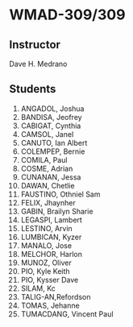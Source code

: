 <h1>WMAD-309/309</h1>

<h2>Instructor</h2>
Dave H. Medrano

<h2>Students</h2>
<ol>
  <li>ANGADOL, Joshua</li>
  <li>BANDISA, Jeofrey</li>
  <li>CABIGAT, Cynthia</li>
  <li>CAMSOL, Janel</li>
  <li>CANUTO, Ian Albert</li>
  <li>COLEMPEP, Bernie</li>
  <li>COMILA, Paul</li>
  <li>COSME, Adrian</li>
  <li>CUNANAN, Jessa</li>
  <li>DAWAN, Chetlie</li>
  <li>FAUSTINO, Othniel Sam</li>
  <li>FELIX, Jhaynher</li>
  <li>GABIN, Brailyn Sharie</li>
  <li>LEGASPI, Lambert</li>
  <li>LESTINO, Arvin</li>
  <li>LUMBICAN, Kyzer</li>
  <li>MANALO, Jose</li>
  <li>MELCHOR, Harlon</li>
  <li>MUNOZ, Oliver</li>
  <li>PIO, Kyle Keith</li>
  <li>PIO, Kysser Dave</li>
  <li>SILAM, Kc</li>
  <li>TALIG-AN,Refordson</li>
  <li>TOMAS, Jehanne</li>
  <li>TUMACDANG, Vincent Paul</li>
</ol>
